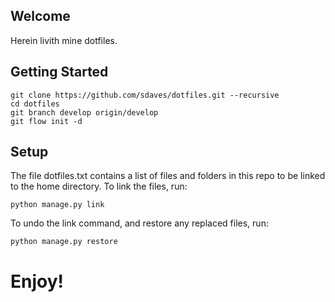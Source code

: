 Welcome
-------

Herein livith mine dotfiles.

Getting Started
---------------

    git clone https://github.com/sdaves/dotfiles.git --recursive
    cd dotfiles
    git branch develop origin/develop
    git flow init -d

Setup
------------

The file dotfiles.txt contains a list of files and folders in this repo to be linked to the home directory. To link the files, run:

    python manage.py link

To undo the link command, and restore any replaced files, run:

    python manage.py restore

Enjoy!
======
